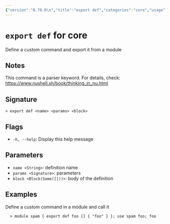 ```yaml
---
{"version":"0.70.0\n","title":"export def","categories":"core","usage":"Define a custom command and export it from a module\n"}
---
```

<!-- THIS FILE IS GENERATED BY update_book_commands.cjs USING NUSHELL'S HELP COMMANDS.
REFRAIN FROM EDITING IT MANUALLY.-->
# <code>export def</code> for core

<div class='command-title'>Define a custom command and export it from a module</div>

## Notes

This command is a parser keyword. For details, check:
  https://www.nushell.sh/book/thinking_in_nu.html

## Signature

```> export def <name> <params> <block>```

## Flags

 * ```-h, --help```: Display this help message
## Parameters

 * ```name <String>```: definition name
 * ```params <Signature>```: parameters
 * ```block <Block(Some([]))>```: body of the definition
## Examples

  Define a custom command in a module and call it
```shell
  > module spam { export def foo [] { "foo" } }; use spam foo; foo
```


